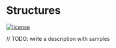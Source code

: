 # Structures
[![license](https://img.shields.io/github/license/mashape/apistatus.svg?style=flat-square)]()

// TODO: write a description with samples